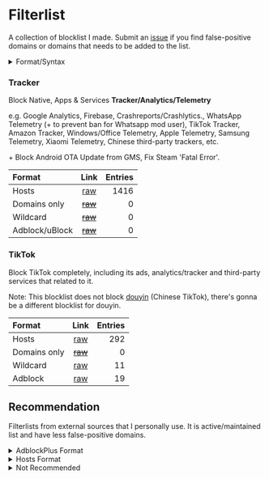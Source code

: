 # Filterlist

A collection of blocklist I made. Submit an [issue](https://github.com/h1toru/filterlist/issues) if you find false-positive domains or domains that needs to be added to the list.

<details>
<summary>Format/Syntax</summary>
<br>

| Format | Syntax |
| :- | :- |
| Hosts | `0.0.0.0 www.example.com`  |
| (Sub)Domains | `example.com` / `www.example.com`  | |
| Wildcard | `*example*` / `*example.com` | YogaDNS |
| Adblock | `\|\|www.example.com^` ([Cheatsheet](https://adblockplus.org/filter-cheatsheet)) |

---

</details>

### Tracker <a name="tracker"></a>

Block Native, Apps & Services **Tracker/Analytics/Telemetry**

e.g. Google Analytics, Firebase, Crashreports/Crashlytics., WhatsApp Telemetry (+ to prevent ban for Whatsapp mod user), TikTok Tracker, Amazon Tracker, Windows/Office Telemetry, Apple Telemetry, Samsung Telemetry, Xiaomi Telemetry, Chinese third-party trackers, etc.

\+ Block Android OTA Update from GMS, Fix Steam 'Fatal Error'.

| Format | Link | Entries |
| :- | :-: | -: |
| Hosts | [raw](https://raw.githubusercontent.com/h1toru/filterlist/main/filterlist/tracker-hosts) | 1416 | `0.0.0.0 www.example.com`  |
| Domains only | ~~[raw](https://raw.githubusercontent.com/h1toru/filterlist/main/filterlist/)~~ | 0 |
| Wildcard | ~~[raw](https://raw.githubusercontent.com/h1toru/filterlist/main/filterlist/tracker-wildcard)~~ | 0 |
| Adblock/uBlock | ~~[raw](https://raw.githubusercontent.com/h1toru/filterlist/main/filterlist/tracker-adblock)~~ | 0 |

### TikTok <a name="tiktok"></a>

Block TikTok completely, including its ads, analytics/tracker and third-party services that related to it.

Note: This blocklist does not block [douyin](https://www.douyin.com) (Chinese TikTok), there's gonna be a different blocklist for douyin.


<!--
Entries/Domains source: Adaway DNS requests log (Android), YogaDNS Log (Windows)
-->

| Format | Link | Entries |
| :- | :-: | -: |
| Hosts | [raw](/filters/tiktok/hosts?raw=true) | 292 |
| Domains only | ~~[raw]()~~ | 0 |
| Wildcard | [raw](/filters/tiktok/wildcard?raw=true) | 11 |
| Adblock | [raw](/filters/tiktok/adblock?raw=true) | 19 |

## Recommendation

Filterlists from external sources that I personally use. It is active/maintained list and have less false-positive domains.

<details>
<summary>AdblockPlus Format</summary>
<br>

| Name | Links | Description |
| :- | :-: | :- |
| EasyList | [raw](https://easylist-downloads.adblockplus.org/easylist.txt) <br> [raw_mirror](https://easylist.to/easylist/easylist.txt) <br> [Homepage](https://easylist.to) | Filter list that removes most adverts from international webpages, including unwanted frames, images and objects. |
| EasyPrivacy | [raw](https://easylist-downloads.adblockplus.org/easyprivacy.txt) <br> [raw_mirror](https://easylist.to/easylist/easyprivacy.txt) <br> [Homepage](https://easylist.to) | Filter list that completely removes all forms of tracking from the internet, including web bugs, tracking scripts and information collectors, thereby protecting your personal data. |
| Adblock Warning Removal List (EasyList) | [raw](https://easylist-downloads.adblockplus.org/antiadblockfilters.txt) <br> [Homepage](https://easylist.to/pages/other-supplementary-filter-lists-and-easylist-variants.html) | Removes obtrusive messages and warnings targeted to users who use an adblocker. Removes "Adblock Detected"-like warning. |
| Fanboy's Annoyance List (EasyList) | [raw](https://secure.fanboy.co.nz/fanboy-annoyance.txt) <br> [Homepage](https://easylist.to) | Fanboy's Annoyance List blocks Social Media content, in-page pop-ups and other annoyances; thereby substantially decreasing web page loading times and uncluttering them. EasyList Cookie List and Fanboy's Social Blocking List are already included, there is no need to subscribe to them if you already have Fanboy's Annoyance List. |
| d3host | [raw](https://raw.githubusercontent.com/d3ward/toolz/master/src/d3host.adblock) [Homepage](https://github.com/d3ward/toolz) | Block the most popular advertising, tracking, analytics and social advertising services. |
| NoCoin | [raw](https://raw.githubusercontent.com/hoshsadiq/adblock-nocoin-list/master/nocoin.txt) <br> [Homepage](https://github.com/hoshsadiq/adblock-nocoin-list) | Block JavaScript and browser-based crypto mining. |
| CoinBlocker | [raw](https://gitlab.com/ZeroDot1/CoinBlockerLists/-/raw/master/list_browser_AdBlock.txt) <br> [raw_full](https://gitlab.com/ZeroDot1/CoinBlockerLists/-/raw/master/list.txt) <br> [Homepage](https://gitlab.com/ZeroDot1/CoinBlockerLists) | Block crypto mining. |
| Malware Filter (URLhaus) | [raw](https://malware-filter.gitlab.io/urlhaus-filter/urlhaus-filter-ag-online.txt) <br> [Homepage](https://gitlab.com/malware-filter/urlhaus-filter) | Block Malware/Malicious sites. |
| Phishing Filter | [raw](https://malware-filter.gitlab.io/phishing-filter/phishing-filter-ag.txt) <br> [Homepage](https://gitlab.com/malware-filter/phishing-filter) | Blocks Phishing/Scam. |

  <details>
  <summary>Additional</summary>
  <br>

Use these lists along with the lists above.

| Name | Links | Description |
| :-: | :-: | :- |
| Block Outsider Intrusion into LAN | [raw](https://raw.githubusercontent.com/uBlockOrigin/uAssets/master/filters/lan-block.txt) <br> [Homepage](https://github.com/uBlockOrigin/uAssets) | Prevents public internet sites from digging into your local LAN files. |
| EasyList China | [raw](https://easylist-downloads.adblockplus.org/easylistchina.txt) <br> [Homepage](https://easylist.to/pages/other-supplementary-filter-lists-and-easylist-variants.html) | **EasyList** for Chinese website. Recommended to use this because even some insternational website (other than Chinese) has ads/tracker that connected to Chinese server/using Chinese services.  |
| CJX Annoyances | [raw](https://raw.githubusercontent.com/cjx82630/cjxlist/master/cjx-annoyance.txt) <br> [Homepage](https://github.com/cjx82630/cjxlist) | Remove annoyances (self-promotion, anti-adblock, etc.) on Chinese website. Supplement to **EasyList China**. |
| Hide YouTube Shorts | [raw](https://raw.githubusercontent.com/gijsdev/ublock-hide-yt-shorts/master/list.txt) <br> [Homepage](https://github.com/gijsdev/ublock-hide-yt-shorts) | Hide YouTube Shorts. |

---

  </details>

---

</details>

<details>
<summary>Hosts Format</summary>
<br>

| Name | Links | Description |
| :- | :-: | :- |
| Peter Lowe's hosts | [raw](https://pgl.yoyo.org/as/serverlist.php?hostformat=hosts&mimetype=plaintext&useip=0.0.0.0) <br> [raw(127.0.0.1)](https://pgl.yoyo.org/as/serverlist.php?hostformat=hosts&mimetype=plaintext) <br> [Homepage](https://pgl.yoyo.org/as/) | Block ad and tracking server. |
| Dan Pollock's hosts | [raw](https://someonewhocares.org/hosts/zero/hosts) <br> [raw(127.0.0.1)](https://someonewhocares.org/hosts/hosts) <br> [Homepage](https://someonewhocares.org/hosts) | Block various stuff on the internet, including ads, tracking, malware, dangerous sites, etc.  |
| d3host | [raw](https://raw.githubusercontent.com/d3ward/toolz/master/src/d3host.txt) <br> [Homepage](https://github.com/d3ward/toolz) | Block the most popular advertising, tracking, analytics and social advertising services. |
| NoCoin | [raw](https://raw.githubusercontent.com/hoshsadiq/adblock-nocoin-list/master/hosts.txt) <br> [Homepage](https://github.com/hoshsadiq/adblock-nocoin-list) | Block JavaScript and browser-based Crypto mining. |
| CoinBlocker | [raw](https://gitlab.com/ZeroDot1/CoinBlockerLists/-/raw/master/hosts_browser) <br> [raw_full](https://gitlab.com/ZeroDot1/CoinBlockerLists/-/raw/master/hosts) <br> [Homepage](https://gitlab.com/ZeroDot1/CoinBlockerLists) | Block Crypto mining. |
| Malware Filter (URLhaus) | [raw](https://malware-filter.gitlab.io/urlhaus-filter/urlhaus-filter-hosts.txt) <br> [raw_mini](https://malware-filter.gitlab.io/urlhaus-filter/urlhaus-filter-hosts-online.txt) <br> [Homepage](https://gitlab.com/malware-filter/urlhaus-filter) | Block Malware. |
| Phishing Filter | [raw](https://malware-filter.gitlab.io/phishing-filter/phishing-filter-hosts.txt) <br> [Homepage](https://gitlab.com/malware-filter/phishing-filter) | Block Phishing/Scam. |

  <details>
  <summary>Additional</summary>
  <br>

Use these lists along with the lists above.

| Name | Link | Description |
| :- | :-: | :- |
| Multi Pro (HaGeZi) | [raw](https://raw.githubusercontent.com/hagezi/dns-blocklists/main/hosts/pro.txt) <br> [Homepage](https://github.com/hagezi/dns-blocklists) | Blocks Ads, Affiliate, Tracking, Metrics, Telemetry, Phishing, Malware, Scam, Fake, Coins and other "Crap". <br> Note that this list is extremely heavy, it contains **486816 entries**. Not recommended for `/etc/hosts` blocking method. |

---

  </details>

---

</details>

<details>
<summary>Not Recommended</summary>
<br>

These are filterlists that is not recommended to use (In my opinions and my research).

For example, filterlist that has many false positives (or could possibly have), filterlist that is basically just a combined list of other lists, or just simply outdated.

It is not recommended to use outdated filterlists as the domains are updating pretty fast, using outdated filterlists could lead into problems.

But to make it simple, just don't use any filterlists that is not listed in my recommendations.

| Name | Link | Description | Reason | Includes |
| :- | :-: | :- | :- | :- |
| StevenBlack's Unified hosts | [raw](https://raw.githubusercontent.com/StevenBlack/hosts/master/hosts) <br> [Homepage](https://github.com/StevenBlack/hosts) | Block advertisement and malware. | Slow update cycle considering it includes hosts from other sources. It also includes outdated sources (like AdAway hosts, MVPS hosts, etc). | AdAway hosts, Peter Lowe's hosts, Dan Pollock's hosts, URLHaus, etc. <br> (To check what's included, open the raw link and search `# Start`) |
| AdAway default hosts | [raw](https://raw.githubusercontent.com/AdAway/adaway.github.io/master/hosts.txt) <br> [Homepage](https://github.com/AdAway/adaway.github.io) | Block mobile ad providers and some analytics providers. | Outdated. Last updated on 2023/04/30. **(As of 2024/05/30)** |
| WindowsSpyBlocker | [Format](https://github.com/crazy-max/WindowsSpyBlocker/tree/master/data) <br> [Homepage](https://github.com/crazy-max/WindowsSpyBlocker) | | Outdated. Contains false positives, see: https://github.com/crazy-max/WindowsSpyBlocker/issues?q=is%3Aissue+is%3Aopen+remove <br> Last updated on 2022/05/16 **(as of 2024/05/30)** |

---

</details>